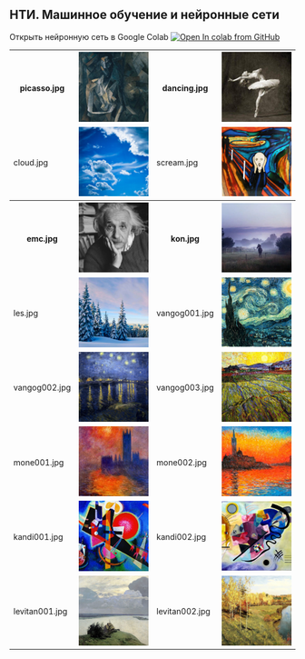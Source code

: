 
## НТИ. Машинное обучение и нейронные сети

Открыть нейронную сеть в Google Colab [![Open In colab from GitHub](https://colab.research.google.com/assets/colab-badge.svg)](https://colab.research.google.com/github/evilfaust/NTI_lesson/blob/master/NeuralStyleTransfer_ok.ipynb)

<table style="margin: auto;">
  <tr>
    <th>picasso.jpg</th>
    <th><img src="images/picasso.jpg" alt="picasso" width="150"/></th>
    <th>dancing.jpg</th>
    <th><img src="images/dancing.jpg" alt="dansing" width="150"/></th>
  </tr>
  <tr>
    <td>cloud.jpg</td>
    <td><img src="images/cloud.jpg" alt="cloud" width="150"/></td>
    <td>scream.jpg</td>
    <td><img src="images/scream.jpg" alt="scream" width="150"/></td>
  </tr>
  <tr>
    <th>emc.jpg</th>
    <th><img src="images/emc.jpg" alt="emc" width="150"/></th>
    <th>kon.jpg</th>
    <th><img src="images/kon.jpg" alt="kon" width="150"/></th>
  </tr>
  <tr>
      <td>les.jpg</td>
      <td><img src="images/les.jpg" alt="les" width="150"/></td>
      <td>vangog001.jpg</td>
      <td><img src="images/vangog001.jpg" alt="vangog001" width="150"/></td>
  </tr>
  <tr>
      <td>vangog002.jpg</td>
      <td><img src="images/vangog002.jpg" alt="vangog002.jpg" width="150"/></td>
      <td>vangog003.jpg</td>
      <td><img src="images/vangog003.jpg" alt="vangog003.jpg" width="150"/></td>
  </tr>
  <tr>
      <td>mone001.jpg</td>
      <td><img src="images/mone001.jpg" alt="mone001.jpg" width="150"/></td>
      <td>mone002.jpg</td>
      <td><img src="images/mone002.jpg" alt="mone002.jpg" width="150"/></td>
  </tr>
  <tr>
      <td>kandi001.jpg</td>
      <td><img src="images/kandi001.jpg" alt="kandi001.jpg" width="150"/></td>
      <td>kandi002.jpg</td>
      <td><img src="images/kandi002.jpg" alt="kandi002.jpg" width="150"/></td>
  </tr>
  <tr>
      <td>levitan001.jpg</td>
      <td><img src="images/levitan001.jpg" alt="levitan001.jpg" width="150"/></td>
      <td>levitan002.jpg</td>
      <td><img src="images/levitan002.jpg" alt="levitan002.jpg" width="150"/></td>
  </tr>
</table>

